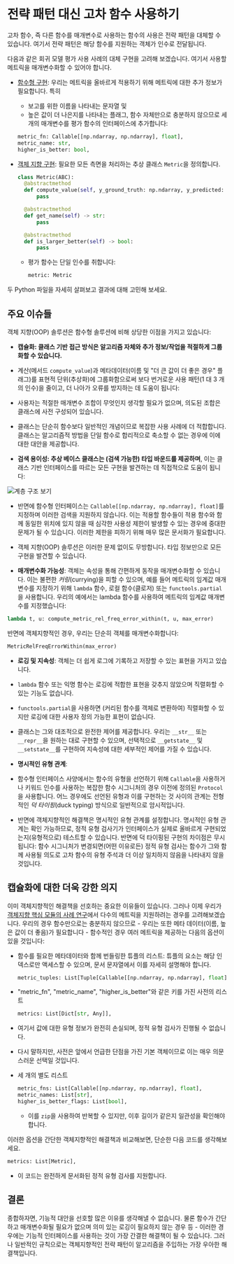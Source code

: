 # 전략 패턴 대신 고차 함수 사용하기

고차 함수, 즉 다른 함수를 매개변수로 사용하는 함수의 사용은 전략 패턴을 대체할 수 있습니다. 여기서 전략 패턴은 해당 함수를 지원하는 객체가 인수로 전달됩니다.

다음과 같은 회귀 모델 평가 사용 사례의 대체 구현을 고려해 보겠습니다. 여기서 사용할 메트릭을 매개변수화할 수 있어야 합니다.

- [함수형 구현](regressor_evaluation_functional.py): 우리는 메트릭을 올바르게 적용하기 위해 메트릭에 대한 추가 정보가 필요합니다. 특히
  - 보고를 위한 이름을 나타내는 문자열 및
  - 높은 값이 더 나은지를 나타내는 플래그,
  함수 자체만으로 충분하지 않으므로 세 개의 매개변수를 평가 함수의 인터페이스에 추가합니다:

  ```python
  metric_fn: Callable[[np.ndarray, np.ndarray], float],
  metric_name: str,
  higher_is_better: bool,
  ```

- [객체 지향 구현](regressor_evaluation_oop.py): 필요한 모든 측면을 처리하는 추상 클래스 `Metric`을 정의합니다.
    ```python
    class Metric(ABC):
      @abstractmethod
      def compute_value(self, y_ground_truth: np.ndarray, y_predicted: np.ndarray) -> float:
          pass

      @abstractmethod
      def get_name(self) -> str:
          pass

      @abstractmethod
      def is_larger_better(self) -> bool:
          pass
    ```

  - 평가 함수는 단일 인수를 취합니다:
    ```python
    metric: Metric
    ```

두 Python 파일을 자세히 살펴보고 결과에 대해 고민해 보세요.

## 주요 이슈들

객체 지향(OOP) 솔루션은 함수형 솔루션에 비해 상당한 이점을 가지고 있습니다:

- **캡슐화: 클래스 기반 접근 방식은 알고리즘 자체와 추가 정보/작업을 적절하게 그룹화할 수 있습니다.**
- 계산(메서드 `compute_value`)과 메타데이터(이름 및 "더 큰 값이 더 좋은 경우" 플래그)를 표현적 단위(추상화)에 그룹화함으로써 보다 번거로운 사용 패턴(1 대 3 개의 인수)을 줄이고, 더 나아가 오류를 방지하는 데 도움이 됩니다:
- 사용자는 적절한 매개변수 조합이 무엇인지 생각할 필요가 없으며, 의도된 조합은 클래스에 사전 구성되어 있습니다.
- 클래스는 단순히 함수보다 일반적인 개념이므로 복잡한 사용 사례에 더 적합합니다. 클래스는 알고리즘적 방법을 단일 함수로 합리적으로 축소할 수 없는 경우에 이에 대한 대안을 제공합니다.

- **검색 용이성: 추상 베이스 클래스는 (검색 가능한) 타입 바운드를 제공하며**, 이는 클래스 기반 인터페이스를 따르는 모든 구현을 발견하는 데 직접적으로 도움이 됩니다:

![계층 구조 보기](../../oop-essentials/05-ide-features/res/hierarchy_intellij.png)
 
- 반면에 함수형 인터페이스는 `Callable[[np.ndarray, np.ndarray], float]`를 지정하며 이러한 검색을 지원하지 않습니다. 이는 적용할 함수들이 적용 함수와 함께 동일한 위치에 있지 않을 때 심각한 사용성 제한이 발생할 수 있는 경우에 중대한 문제가 될 수 있습니다. 이러한 제한을 피하기 위해 매우 많은 문서화가 필요합니다. 
- 객체 지향(OOP) 솔루션은 이러한 문제 없이도 무방합니다. 타입 정보만으로 모든 구현을 발견할 수 있습니다.

- **매개변수화 가능성**: 객체는 속성을 통해 간편하게 동작을 매개변수화할 수 있습니다. 이는 불편한 *커링*(currying)을 피할 수 있으며, 예를 들어 메트릭의 임계값 매개변수를 지정하기 위해 `lambda` 함수, 로컬 함수(클로저) 또는 `functools.partial`을 사용합니다. 우리의 예에서는 lambda 함수를 사용하여 메트릭의 임계값 매개변수를 지정했습니다:

```python
lambda t, u: compute_metric_rel_freq_error_within(t, u, max_error)
```

반면에 객체지향적인 경우, 우리는 단순히 객체를 매개변수화합니다:

```python
MetricRelFreqErrorWithin(max_error)
```

- **로깅 및 지속성**: 객체는 더 쉽게 로그에 기록하고 저장할 수 있는 표현을 가지고 있습니다.
- `lambda` 함수 또는 익명 함수는 로깅에 적합한 표현을 갖추지 않았으며 직렬화할 수 있는 기능도 없습니다.
- `functools.partial`을 사용하면 (커리된 함수를 객체로 변환하여) 직렬화할 수 있지만 로깅에 대한 사용자 정의 가능한 표현이 없습니다.
- 클래스는 그와 대조적으로 완전한 제어를 제공합니다. 우리는 `__str__` 또는 `__repr__`을 원하는 대로 구현할 수 있으며, 선택적으로 `__getstate__` 및 `__setstate__`를 구현하여 지속성에 대한 세부적인 제어를 가질 수 있습니다.

- **명시적인 유형 관계**:
- 함수형 인터페이스 사양에서는 함수의 유형을 선언하기 위해 `Callable`을 사용하거나 키워드 인수를 사용하는 복잡한 함수 시그니처의 경우 이전에 정의된 `Protocol`을 사용합니다. 어느 경우에도 선언된 유형과 이를 구현하는 것 사이의 관계는 전형적인 *덕 타이핑*(duck typing) 방식으로 일반적으로 암시적입니다.
- 반면에 객체지향적인 해결책은 명시적인 유형 관계를 설정합니다. 명시적인 유형 관계는 확인 가능하므로, 정적 유형 검사기가 인터페이스가 실제로 올바르게 구현되었는지(유형적으로) 테스트할 수 있습니다. 반면에 덕 타이핑된 구현의 차이점은 무시됩니다: 함수 시그니처가 변경되면(어떤 이유로든) 정적 유형 검사는 함수가 그와 함께 사용될 의도로 고차 함수의 유형 주석과 더 이상 일치하지 않음을 나타내지 않을 것입니다.

## 캡슐화에 대한 더욱 강한 의지

이미 객체지향적인 해결책을 선호하는 중요한 이유들이 있습니다. 그러나 이제 우리가 [객체지향 핵심 모듈의 사례 연구](../../oop-essentials/02d-case-study-3-metric-abstraction/README.md)에서 다수의 메트릭을 지원하려는 경우를 고려해보겠습니다.
우리의 경우 함수만으로는 충분하지 않으므로 - 우리는 또한 메타 데이터(이름, 높은 값이 더 좋음)가 필요합니다 - 함수적인 경우 여러 메트릭을 제공하는 다음의 옵션이 있을 것입니다:

- 함수를 필요한 메타데이터와 함께 번들링한 튜플의 리스트: 튜플의 요소는 해당 인덱스로만 액세스할 수 있으며, 문서 문자열에서 이를 자세히 설명해야 합니다.
   ```python
   metric_tuples: List[Tuple[Callable[[np.ndarray, np.ndarray], float], str, bool]],
   ```

- "metric_fn", "metric_name", "higher_is_better"와 같은 키를 가진 사전의 리스트
   ```python
   metrics: List[Dict[str, Any]],
   ```
   
- 여기서 값에 대한 유형 정보가 완전히 손실되며, 정적 유형 검사가 진행될 수 없습니다.
- 다시 말하지만, 사전은 앞에서 언급한 단점을 가진 기본 객체이므로 이는 매우 의문스러운 선택일 것입니다.

- 세 개의 별도 리스트
   
   ```python
   metric_fns: List[Callable[[np.ndarray, np.ndarray], float],
   metric_names: List[str],
   higher_is_better_flags: List[bool],
   ```

   - 이를 `zip`을 사용하여 반복할 수 있지만, 이후 길이가 같은지 일관성을 확인해야 합니다.

이러한 옵션을 간단한 객체지향적인 해결책과 비교해보면, 단순한 다음 코드를 생각해보세요.

   ```python
   metrics: List[Metric],
   ```
   - 이 코드는 완전하게 문서화된 정적 유형 검사를 지원합니다.

## 결론

종합하자면, 기능적 대안을 선호할 많은 이유를 생각해낼 수 없습니다. 물론 함수가 간단하고 매개변수화될 필요가 없으며 의미 있는 로깅이 필요하지 않는 경우 등 - 이러한 경우에는 기능적 인터페이스를 사용하는 것이 가장 간결한 해결책이 될 수 있습니다. 그러나 일반적인 규칙으로는 객체지향적인 전략 패턴이 알고리즘을 주입하는 가장 우아한 해결책입니다.